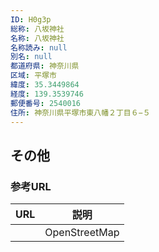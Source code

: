 ```yaml
---
ID: H0g3p
総称: 八坂神社
名称: 八坂神社
名称読み: null
別名: null
都道府県: 神奈川県
区域: 平塚市
緯度: 35.3449864
経度: 139.3539746
郵便番号: 2540016
住所: 神奈川県平塚市東八幡２丁目６−５
---
```


## その他

### 参考URL

| URL | 説明          |
| --- | ------------- |
|     | OpenStreetMap |
